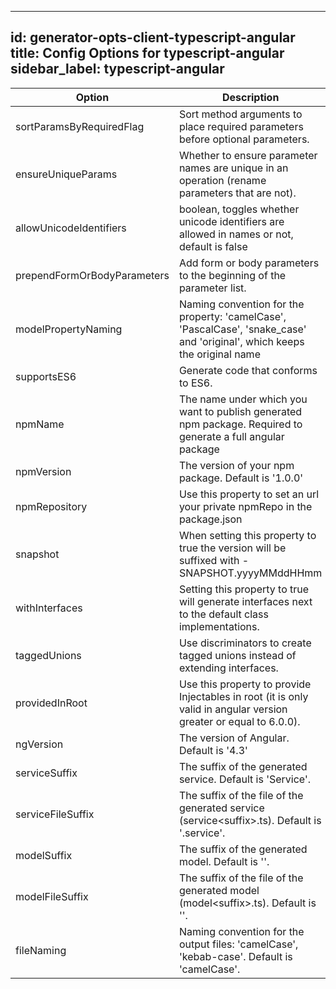 
---
id: generator-opts-client-typescript-angular
title: Config Options for typescript-angular
sidebar_label: typescript-angular
---

| Option | Description | Values | Default |
| ------ | ----------- | ------ | ------- |
|sortParamsByRequiredFlag|Sort method arguments to place required parameters before optional parameters.| |true|
|ensureUniqueParams|Whether to ensure parameter names are unique in an operation (rename parameters that are not).| |true|
|allowUnicodeIdentifiers|boolean, toggles whether unicode identifiers are allowed in names or not, default is false| |false|
|prependFormOrBodyParameters|Add form or body parameters to the beginning of the parameter list.| |false|
|modelPropertyNaming|Naming convention for the property: 'camelCase', 'PascalCase', 'snake_case' and 'original', which keeps the original name| |camelCase|
|supportsES6|Generate code that conforms to ES6.| |false|
|npmName|The name under which you want to publish generated npm package. Required to generate a full angular package| |null|
|npmVersion|The version of your npm package. Default is '1.0.0'| |null|
|npmRepository|Use this property to set an url your private npmRepo in the package.json| |null|
|snapshot|When setting this property to true the version will be suffixed with -SNAPSHOT.yyyyMMddHHmm| |false|
|withInterfaces|Setting this property to true will generate interfaces next to the default class implementations.| |false|
|taggedUnions|Use discriminators to create tagged unions instead of extending interfaces.| |false|
|providedInRoot|Use this property to provide Injectables in root (it is only valid in angular version greater or equal to 6.0.0).| |false|
|ngVersion|The version of Angular. Default is '4.3'| |null|
|serviceSuffix|The suffix of the generated service. Default is 'Service'.| |null|
|serviceFileSuffix|The suffix of the file of the generated service (service&lt;suffix&gt;.ts). Default is '.service'.| |null|
|modelSuffix|The suffix of the generated model. Default is ''.| |null|
|modelFileSuffix|The suffix of the file of the generated model (model&lt;suffix&gt;.ts). Default is ''.| |null|
|fileNaming|Naming convention for the output files: 'camelCase', 'kebab-case'. Default is 'camelCase'.| |null|
